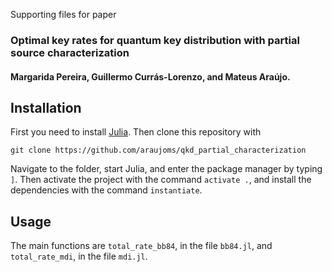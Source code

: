 Supporting files for paper
### Optimal key rates for quantum key distribution with partial source characterization
#### Margarida Pereira, Guillermo Currás-Lorenzo, and Mateus Araújo.

## Installation

First you need to install [Julia](https://docs.julialang.org/en/v1/manual/getting-started/). Then clone this repository with
```
git clone https://github.com/araujoms/qkd_partial_characterization
```
Navigate to the folder, start Julia, and enter the package manager by typing `]`. Then activate the project with the command `activate .`, and install the dependencies with the command `instantiate`.

## Usage

The main functions are `total_rate_bb84`, in the file `bb84.jl`, and `total_rate_mdi`, in the file `mdi.jl`.
